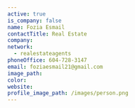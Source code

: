 ```yaml
---
active: true
is_company: false
name: Fozia Esmail
contactTitle: Real Estate
company:
network:
  - realestateagents
phoneOffice: 604-728-3147
email: foziaesmail21@gmail.com
image_path:
color:
website:
profile_image_path: /images/person.png
---
```

